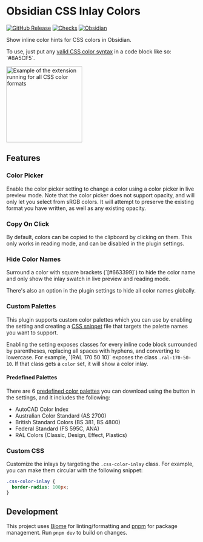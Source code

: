# Obsidian CSS Inlay Colors

[![GitHub Release](https://img.shields.io/github/v/release/GRA0007/obsidian-css-inlay-colors?label=version)](https://github.com/GRA0007/obsidian-css-inlay-colors/releases)
[![Checks](https://img.shields.io/github/check-runs/GRA0007/obsidian-css-inlay-colors/main)](https://github.com/GRA0007/obsidian-css-inlay-colors/actions/workflows/checks.yml)
[![Obsidian](https://img.shields.io/badge/obsidian-plugin-8A5CF5?logo=obsidian)](https://obsidian.md)

Show inline color hints for CSS colors in Obsidian.

To use, just put any [valid CSS color syntax](https://developer.mozilla.org/en-US/docs/Web/CSS/color_value) in a code block like so: \`\#8A5CF5\`.

<img src="example.jpg" alt="Example of the extension running for all CSS color formats" width="200">

## Features

### Color Picker

Enable the color picker setting to change a color using a color picker in live preview mode. Note that the color picker does not support opacity, and will only let you select from sRGB colors. It will attempt to preserve the existing format you have written, as well as any existing opacity.

### Copy On Click

By default, colors can be copied to the clipboard by clicking on them. This only works in reading mode, and can be disabled in the plugin settings.

### Hide Color Names

Surround a color with square brackets (\`[\#663399]\`) to hide the color name and only show the inlay swatch in live preview and reading mode.

There's also an option in the plugin settings to hide all color names globally.

### Custom Palettes

This plugin supports custom color palettes which you can use by enabling the setting and creating a [CSS snippet](https://help.obsidian.md/snippets) file that targets the palette names you want to support.

Enabling the setting exposes classes for every inline code block surrounded by parentheses, replacing all spaces with hyphens, and converting to lowercase. For example, \`(RAL 170 50 10)\` exposes the class `.ral-170-50-10`. If that class gets a `color` set, it will show a color inlay.

#### Predefined Palettes

There are 6 [predefined color palettes](./palettes.css) you can download using the button in the settings, and it includes the following:

- AutoCAD Color Index
- Australian Color Standard (AS 2700)
- British Standard Colors (BS 381, BS 4800)
- Federal Standard (FS 595C, ANA)
- RAL Colors (Classic, Design, Effect, Plastics)

### Custom CSS

Customize the inlays by targeting the `.css-color-inlay` class. For example, you can make them circular with the following snippet:

```css
.css-color-inlay {
  border-radius: 100px;
}
```

## Development

This project uses [Biome](https://biomejs.dev/) for linting/formatting and [pnpm](https://pnpm.io/) for package management. Run `pnpm dev` to build on changes.

